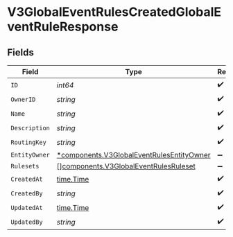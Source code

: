 # V3GlobalEventRulesCreatedGlobalEventRuleResponse


## Fields

| Field                                                                                                 | Type                                                                                                  | Required                                                                                              | Description                                                                                           |
| ----------------------------------------------------------------------------------------------------- | ----------------------------------------------------------------------------------------------------- | ----------------------------------------------------------------------------------------------------- | ----------------------------------------------------------------------------------------------------- |
| `ID`                                                                                                  | *int64*                                                                                               | :heavy_check_mark:                                                                                    | N/A                                                                                                   |
| `OwnerID`                                                                                             | *string*                                                                                              | :heavy_check_mark:                                                                                    | N/A                                                                                                   |
| `Name`                                                                                                | *string*                                                                                              | :heavy_check_mark:                                                                                    | N/A                                                                                                   |
| `Description`                                                                                         | *string*                                                                                              | :heavy_check_mark:                                                                                    | N/A                                                                                                   |
| `RoutingKey`                                                                                          | *string*                                                                                              | :heavy_check_mark:                                                                                    | N/A                                                                                                   |
| `EntityOwner`                                                                                         | [*components.V3GlobalEventRulesEntityOwner](../../models/components/v3globaleventrulesentityowner.md) | :heavy_minus_sign:                                                                                    | N/A                                                                                                   |
| `Rulesets`                                                                                            | [][components.V3GlobalEventRulesRuleset](../../models/components/v3globaleventrulesruleset.md)        | :heavy_minus_sign:                                                                                    | N/A                                                                                                   |
| `CreatedAt`                                                                                           | [time.Time](https://pkg.go.dev/time#Time)                                                             | :heavy_check_mark:                                                                                    | N/A                                                                                                   |
| `CreatedBy`                                                                                           | *string*                                                                                              | :heavy_check_mark:                                                                                    | N/A                                                                                                   |
| `UpdatedAt`                                                                                           | [time.Time](https://pkg.go.dev/time#Time)                                                             | :heavy_check_mark:                                                                                    | N/A                                                                                                   |
| `UpdatedBy`                                                                                           | *string*                                                                                              | :heavy_check_mark:                                                                                    | N/A                                                                                                   |